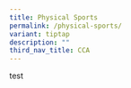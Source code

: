 ```yaml
---
title: Physical Sports
permalink: /physical-sports/
variant: tiptap
description: ""
third_nav_title: CCA
---
```

<p>test</p>